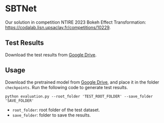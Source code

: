 # SBTNet
Our solution in competition NTIRE 2023 Bokeh Effect Transformation: https://codalab.lisn.upsaclay.fr/competitions/10229.

## Test Results
Download the test results from [Google Drive](https://drive.google.com/drive/folders/1_WZjCtJXxySboWzFcAOhilARLJpMHzGC?usp=share_link).

## Usage
Download the pretrained model from [Google Drive](https://drive.google.com/drive/folders/1_WZjCtJXxySboWzFcAOhilARLJpMHzGC?usp=share_link), and place it in the folder `checkpoints`. 
Run the following code to generate test results.
```
python evaluation.py --root_folder 'TEST_ROOT_FOLDER' --save_folder 'SAVE_FOLDER'
```
- `root_folder`:  root folder of the test dataset.
- `save_folder`: folder to save the results.
